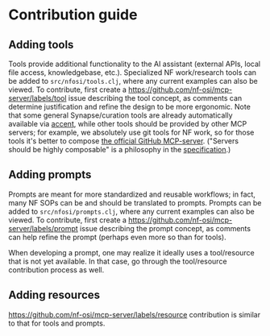 # Contribution guide

## Adding tools

Tools provide additional functionality to the AI assistant (external APIs, local file access, knowledgebase, etc.).
Specialized NF work/research tools can be added to `src/nfosi/tools.clj`, where any current examples can also be viewed. 
To contribute, first create a https://github.com/nf-osi/mcp-server/labels/tool issue describing the tool concept, as comments can determine justification and refine the design to be more ergonomic. 
Note that some general Synapse/curation tools are already automatically available via [accent](https://github.com/anngvu/accent), while other tools should be provided by other MCP servers; 
for example, we absolutely use git tools for NF work, so for those tools it's better to compose [the official GitHub MCP-server](https://github.com/github/github-mcp-server). 
("Servers should be highly composable" is a philosophy in the [specification](https://modelcontextprotocol.io/specification/2025-03-26/architecture).)

## Adding prompts

Prompts are meant for more standardized and reusable workflows; in fact, many NF SOPs can be and should be translated to prompts. 
Prompts can be added to `src/nfosi/prompts.clj`, where any current examples can also be viewed. 
To contribute, first create a https://github.com/nf-osi/mcp-server/labels/prompt issue describing the prompt concept, as comments can help refine the prompt (perhaps even more so than for tools).

When developing a prompt, one may realize it ideally uses a tool/resource that is not yet available. In that case, go through the tool/resource contribution process as well.

## Adding resources

https://github.com/nf-osi/mcp-server/labels/resource contribution is similar to that for tools and prompts. 
